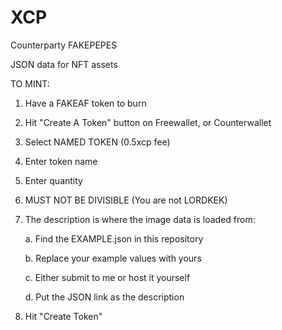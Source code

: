 # XCP

Counterparty FAKEPEPES

JSON data for NFT assets

TO MINT:

1. Have a FAKEAF token to burn

2. Hit "Create A Token" button on Freewallet, or Counterwallet

3. Select NAMED TOKEN (0.5xcp fee)

4. Enter token name

5. Enter quantity

6. MUST NOT BE DIVISIBLE (You are not LORDKEK)

7. The description is where the image data is loaded from:
 
      a. Find the EXAMPLE.json in this repository
    
      b. Replace your example values with yours 
    
      c. Either submit to me or host it yourself 
    
      d. Put the JSON link as the description
    

8. Hit "Create Token"
